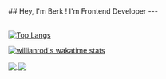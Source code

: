 <br/>
<br/>
## Hey, I'm Berk ! I'm Frontend Developer
---
<br/>
<br/>

[![Top Langs](https://github-readme-stats.vercel.app/api/top-langs/?username=Berkcinar)](https://github.com/Berkcinr/github-readme-stats)


[![willianrod's wakatime stats](https://github-readme-stats.vercel.app/api/wakatime?username=willianrod)](https://github.com/anuraghazra/github-readme-stats)


<a href="https://github.com/Berkcinr/github-readme-stats">
  <img align="center" src="https://github-readme-stats.vercel.app/api/pin/?username=Berkcinr&repo=github-readme-stats" />
</a>
<a href="https://github.com/Berkcinr/convoychat">
  <img align="center" src="https://github-readme-stats.vercel.app/api/pin/?username=Berkcinr&repo=convoychat" />
</a>

